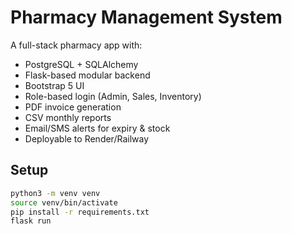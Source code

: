 # Pharmacy Management System

A full-stack pharmacy app with:
- PostgreSQL + SQLAlchemy
- Flask-based modular backend
- Bootstrap 5 UI
- Role-based login (Admin, Sales, Inventory)
- PDF invoice generation
- CSV monthly reports
- Email/SMS alerts for expiry & stock
- Deployable to Render/Railway

## Setup

```bash
python3 -m venv venv
source venv/bin/activate
pip install -r requirements.txt
flask run
